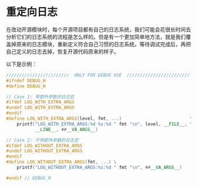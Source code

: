 # 重定向日志

在改动开源模块时，每个开源项目都有自己的日志系统，我们可能会花很长时间去分析它们的日志系统的流程是怎么样的。但是有一个更加简单地方法，就是我们覆盖掉原来的日志模块，重新定义符合自己习惯的日志系统。等待调试完成后，再把自己定义的日志去掉，恢复开源代码原来的样子。

以下是示例：

```cpp
////////////////////////  ONLY FOR DEBUG USE  ////////////////////////
#ifndef DEBUG_H
#define DEBUG_H

// Case 1: 带额外参数的日志宏
#ifdef LOG_WITH_EXTRA_ARGS
#undef LOG_WITH_EXTRA_ARGS
#endif
#define LOG_WITH_EXTRA_ARGS(level, fmt, ...)                          \
    printf("LOG_WITH_EXTRA_ARGS:%d %s:%d " fmt "\n", level, __FILE__, \
           __LINE__, ##__VA_ARGS__)

// Case 2: 不带额外参数的日志宏
#ifdef LOG_WITHOUT_EXTRA_ARGS
#undef LOG_WITHOUT_EXTRA_ARGS
#endif
#define LOG_WITHOUT_EXTRA_ARGS(fmt, ...) \
    printf("LOG_WITHOUT_EXTRA_ARGS:%s:%d " fmt "\n", ##__VA_ARGS__)

#endif // DEBUG_H
```
